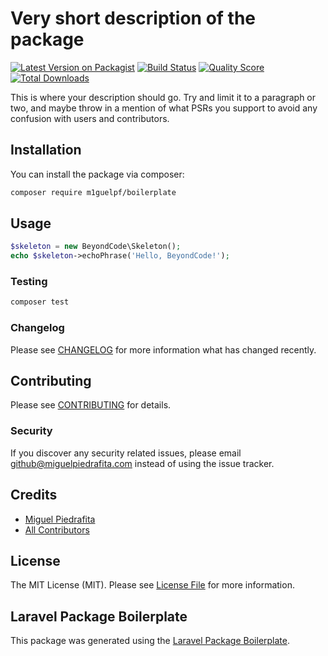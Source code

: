 # Very short description of the package

[![Latest Version on Packagist](https://img.shields.io/packagist/v/m1guelpf/boilerplate.svg?style=flat-square)](https://packagist.org/packages/m1guelpf/boilerplate)
[![Build Status](https://img.shields.io/travis/m1guelpf/boilerplate/master.svg?style=flat-square)](https://travis-ci.org/m1guelpf/boilerplate)
[![Quality Score](https://img.shields.io/scrutinizer/g/m1guelpf/boilerplate.svg?style=flat-square)](https://scrutinizer-ci.com/g/m1guelpf/boilerplate)
[![Total Downloads](https://img.shields.io/packagist/dt/m1guelpf/boilerplate.svg?style=flat-square)](https://packagist.org/packages/m1guelpf/boilerplate)

This is where your description should go. Try and limit it to a paragraph or two, and maybe throw in a mention of what PSRs you support to avoid any confusion with users and contributors.

## Installation

You can install the package via composer:

```bash
composer require m1guelpf/boilerplate
```

## Usage

``` php
$skeleton = new BeyondCode\Skeleton();
echo $skeleton->echoPhrase('Hello, BeyondCode!');
```

### Testing

``` bash
composer test
```

### Changelog

Please see [CHANGELOG](CHANGELOG.md) for more information what has changed recently.

## Contributing

Please see [CONTRIBUTING](CONTRIBUTING.md) for details.

### Security

If you discover any security related issues, please email github@miguelpiedrafita.com instead of using the issue tracker.

## Credits

- [Miguel Piedrafita](https://github.com/m1guelpf)
- [All Contributors](../../contributors)

## License

The MIT License (MIT). Please see [License File](LICENSE.md) for more information.

## Laravel Package Boilerplate

This package was generated using the [Laravel Package Boilerplate](https://laravelpackageboilerplate.com).